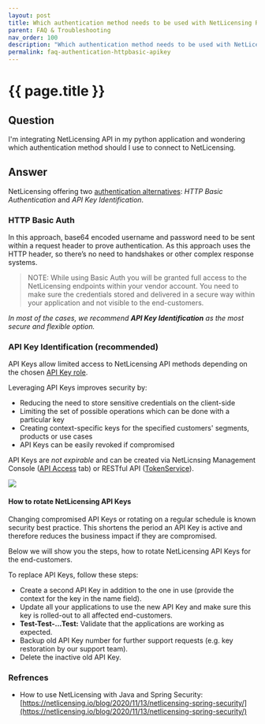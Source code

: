 ```yaml
---
layout: post
title: Which authentication method needs to be used with NetLicensing RESTful API?
parent: FAQ & Troubleshooting
nav_order: 100
description: "Which authentication method needs to be used with NetLicensing RESTful API - HTTP Basic Auth or API Key?"
permalink: faq-authentication-httpbasic-apikey
---
```


{{ page.title }}
=============

## Question

I'm integrating NetLicensing API in my python application and wondering which authentication method should I use to connect to NetLicensing.

## Answer

NetLicensing offering two [authentication alternatives](security): *HTTP Basic Authentication* and *API Key Identification*.

### HTTP Basic Auth

In this approach, base64 encoded username and password need to be sent within a request header to prove authentication.
As this approach uses the HTTP header, so there’s no need to handshakes or other complex response systems.

>NOTE: While using Basic Auth you will be granted full access to the NetLicensing endpoints within your vendor account. You need to make sure the credentials stored and delivered in a secure way within your application and not visible to the end-customers.

*In most of the cases, we recommend **API Key Identification** as the most secure and flexible option.*

### API Key Identification (recommended)

API Keys allow limited access to NetLicensing API methods depending on the chosen [API Key role](security#api-key-identification).

Leveraging API Keys improves security by:

- Reducing the need to store sensitive credentials on the client-side
- Limiting the set of possible operations which can be done with a particular key
- Creating context-specific keys for the specified customers' segments, products or use cases
- API Keys can be easily revoked if compromised

API Keys are *not expirable* and can be created via NetLicnsing Management Console ([API Access](https://ui.netlicensing.io/#/settings) tab) or RESTful API ([TokenService](token-services)).

<a href="assets/images/faq-netlicensing-apikey.png" class="imagelink" data-lightbox="faq-netlicensing-apikey" data-title="Management Console - Settings - API Keys" data-alt="Management Console - Settings - API Keys">
  <img src="assets/images/faq-netlicensing-apikey.png" />
</a>

#### How to rotate NetLicensing API Keys

Changing compromised API Keys or rotating on a regular schedule is known security best practice.
This shortens the period an API Key is active and therefore reduces the business impact if they are compromised.

Below we will show you the steps, how to rotate NetLicensing API Keys for the end-customers.

To replace API Keys, follow these steps:

- Create a second API Key in addition to the one in use (provide the context for the key in the name field).
- Update all your applications to use the new API Key and make sure this key is rolled-out to all affected end-customers.
- **Test-Test-...Test:** Validate that the applications are working as expected.
- Backup old API Key number for further support requests (e.g. key restoration by our support team).
- Delete the inactive old API Key.

### Refrences

- How to use NetLicensing with Java and Spring Security: [https://netlicensing.io/blog/2020/11/13/netlicensing-spring-security/](https://netlicensing.io/blog/2020/11/13/netlicensing-spring-security/)
